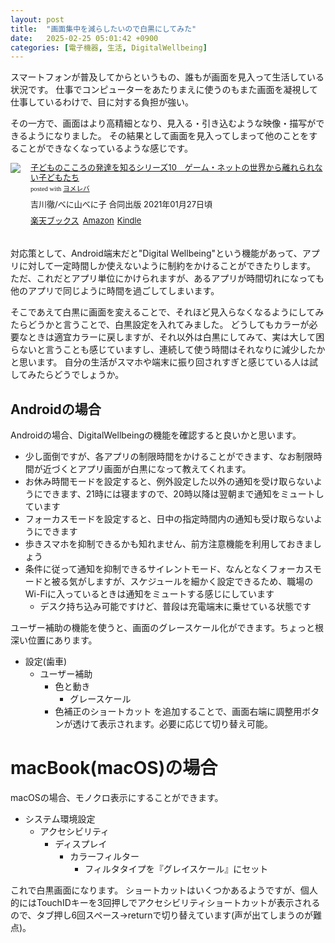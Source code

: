 ```yaml
---
layout: post
title:  "画面集中を減らしたいので白黒にしてみた"
date:   2025-02-25 05:01:42 +0900
categories: [電子機器, 生活, DigitalWellbeing]
---
```


スマートフォンが普及してからというもの、誰もが画面を見入って生活している状況です。
仕事でコンピューターをあたりまえに使うのもまた画面を凝視して仕事しているわけで、目に対する負担が強い。

その一方で、画面はより高精細となり、見入る・引き込むような映像・描写ができるようになりました。
その結果として画面を見入ってしまって他のことをすることができなくなっているような感じです。

<!--more-->

<div class="booklink-box" style="text-align:left;padding-bottom:20px;font-size:small;zoom: 1;overflow: hidden;"><div class="booklink-image" style="float:left;margin:0 15px 10px 0;"><a href="//af.moshimo.com/af/c/click?a_id=1175594&p_id=56&pc_id=56&pl_id=637&s_v=b5Rz2P0601xu&url=http%3A%2F%2Fbooks.rakuten.co.jp%2Frb%2F16511594%2F%3Frafcid%3Dwsc_b_bs_1051722217600006323" target="_blank" ><img src="https://thumbnail.image.rakuten.co.jp/@0_mall/book/cabinet/1534/9784772611534.jpg?_ex=200x200" style="border: none;" /></a><img src="//i.moshimo.com/af/i/impression?a_id=1175594&p_id=56&pc_id=56&pl_id=637" width="1" height="1" style="border:none;"></div><div class="booklink-info" style="line-height:120%;zoom: 1;overflow: hidden;"><div class="booklink-name" style="margin-bottom:10px;line-height:120%"><a href="//af.moshimo.com/af/c/click?a_id=1175594&p_id=56&pc_id=56&pl_id=637&s_v=b5Rz2P0601xu&url=http%3A%2F%2Fbooks.rakuten.co.jp%2Frb%2F16511594%2F%3Frafcid%3Dwsc_b_bs_1051722217600006323" target="_blank" >子どものこころの発達を知るシリーズ10　ゲーム・ネットの世界から離れられない子どもたち</a><img src="//i.moshimo.com/af/i/impression?a_id=1175594&p_id=56&pc_id=56&pl_id=637" width="1" height="1" style="border:none;"><div class="booklink-powered-date" style="font-size:8pt;margin-top:5px;font-family:verdana;line-height:120%">posted with <a href="https://yomereba.com" rel="nofollow" target="_blank">ヨメレバ</a></div></div><div class="booklink-detail" style="margin-bottom:5px;">吉川徹/べに山べに子 合同出版 2021年01月27日頃    </div><div class="booklink-link2" style="margin-top:10px;"><div class="shoplinkrakuten" style="display:inline;margin-right:5px"><a href="//af.moshimo.com/af/c/click?a_id=1175594&p_id=56&pc_id=56&pl_id=637&s_v=b5Rz2P0601xu&url=http%3A%2F%2Fbooks.rakuten.co.jp%2Frb%2F16511594%2F%3Frafcid%3Dwsc_b_bs_1051722217600006323" target="_blank" >楽天ブックス</a><img src="//i.moshimo.com/af/i/impression?a_id=1175594&p_id=56&pc_id=56&pl_id=637" width="1" height="1" style="border:none;"></div><div class="shoplinkamazon" style="display:inline;margin-right:5px"><a href="//af.moshimo.com/af/c/click?a_id=920708&p_id=170&pc_id=185&pl_id=4062&s_v=b5Rz2P0601xu&url=https%3A%2F%2Fwww.amazon.co.jp%2Fexec%2Fobidos%2FASIN%2F4772611533" target="_blank" >Amazon</a></div><div class="shoplinkkindle" style="display:inline;margin-right:5px"><a href="//af.moshimo.com/af/c/click?a_id=920708&p_id=170&pc_id=185&pl_id=4062&s_v=b5Rz2P0601xu&url=https%3A%2F%2Fwww.amazon.co.jp%2Fgp%2Fsearch%3Fkeywords%3D%25E5%25AD%2590%25E3%2581%25A9%25E3%2582%2582%25E3%2581%25AE%25E3%2581%2593%25E3%2581%2593%25E3%2582%258D%25E3%2581%25AE%25E7%2599%25BA%25E9%2581%2594%25E3%2582%2592%25E7%259F%25A5%25E3%2582%258B%25E3%2582%25B7%25E3%2583%25AA%25E3%2583%25BC%25E3%2582%25BA10%25E3%2580%2580%25E3%2582%25B2%25E3%2583%25BC%25E3%2583%25A0%25E3%2583%25BB%25E3%2583%258D%25E3%2583%2583%25E3%2583%2588%25E3%2581%25AE%25E4%25B8%2596%25E7%2595%258C%25E3%2581%258B%25E3%2582%2589%25E9%259B%25A2%25E3%2582%258C%25E3%2582%2589%25E3%2582%258C%25E3%2581%25AA%25E3%2581%2584%25E5%25AD%2590%25E3%2581%25A9%25E3%2582%2582%25E3%2581%259F%25E3%2581%25A1%26__mk_ja_JP%3D%2583J%2583%255E%2583J%2583i%26url%3Dnode%253D2275256051" target="_blank" >Kindle</a></div>                              	  	  	  	  	</div></div><div class="booklink-footer" style="clear: left"></div></div>

対応策として、Android端末だと"Digital Wellbeing"という機能があって、アプリに対して一定時間しか使えないように制約をかけることができたりします。
ただ、これだとアプリ単位にかけられますが、あるアプリが時間切れになっても他のアプリで同じように時間を過ごしてしまいます。

そこであえて白黒に画面を変えることで、それほど見入らなくなるようにしてみたらどうかと言うことで、白黒設定を入れてみました。
どうしてもカラーが必要なときは適宜カラーに戻しますが、それ以外は白黒にしてみて、実は大して困らないと言うことも感じていますし、連続して使う時間はそれなりに減少したかと思います。
自分の生活がスマホや端末に振り回されすぎと感じている人は試してみたらどうでしょうか。

## Androidの場合

Androidの場合、DigitalWellbeingの機能を確認すると良いかと思います。

- 少し面倒ですが、各アプリの制限時間をかけることができます、なお制限時間が近づくとアプリ画面が白黒になって教えてくれます。
- お休み時間モードを設定すると、例外設定した以外の通知を受け取らないようにできます、21時には寝ますので、20時以降は翌朝まで通知をミュートしています
- フォーカスモードを設定すると、日中の指定時間内の通知も受け取らないようにできます
- 歩きスマホを抑制できるかも知れません、前方注意機能を利用しておきましょう
- 条件に従って通知を抑制できるサイレントモード、なんとなくフォーカスモードと被る気がしますが、スケジュールを細かく設定できるため、職場のWi-Fiに入っているときは通知をミュートする感じにしています
    - デスク持ち込み可能ですけど、普段は充電端末に乗せている状態です

ユーザー補助の機能を使うと、画面のグレースケール化ができます。ちょっと根深い位置にあります。
- 設定(歯車)
    - ユーザー補助
        - 色と動き
            - グレースケール
        - 色補正のショートカット を追加することで、画面右端に調整用ボタンが透けて表示されます。必要に応じて切り替え可能。

# macBook(macOS)の場合

macOSの場合、モノクロ表示にすることができます。

- システム環境設定
    - アクセシビリティ
        - ディスプレイ
            - カラーフィルター
                - フィルタタイプを『グレイスケール』にセット

これで白黒画面になります。
ショートカットはいくつかあるようですが、個人的にはTouchIDキーを3回押しでアクセシビリティショートカットが表示されるので、タブ押し6回スペース→returnで切り替えています(声が出てしまうのが難点)。


